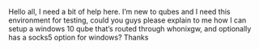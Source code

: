 Hello all, I need a bit of help here. I’m new to qubes and I need this environment for testing, could you guys please explain to me how I can setup a windows 10 qube that’s routed through whonixgw, and optionally has a socks5 option for windows? 
Thanks